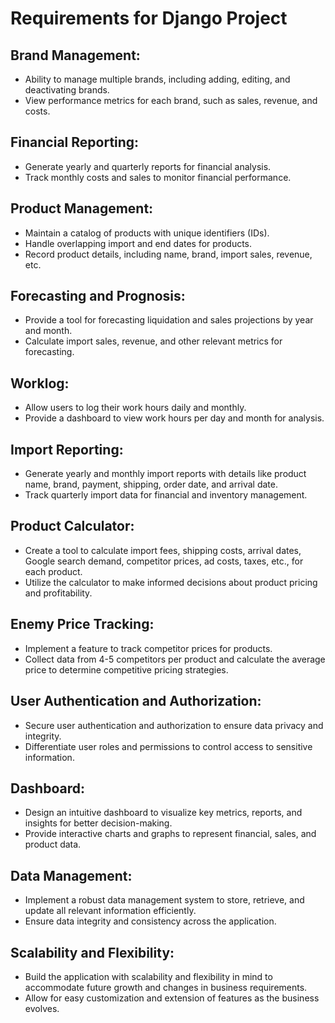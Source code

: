 # Requirements for Django Project

## Brand Management:
- Ability to manage multiple brands, including adding, editing, and deactivating brands.
- View performance metrics for each brand, such as sales, revenue, and costs.

## Financial Reporting:
- Generate yearly and quarterly reports for financial analysis.
- Track monthly costs and sales to monitor financial performance.

## Product Management:
- Maintain a catalog of products with unique identifiers (IDs).
- Handle overlapping import and end dates for products.
- Record product details, including name, brand, import sales, revenue, etc.

## Forecasting and Prognosis:
- Provide a tool for forecasting liquidation and sales projections by year and month.
- Calculate import sales, revenue, and other relevant metrics for forecasting.

## Worklog:
- Allow users to log their work hours daily and monthly.
- Provide a dashboard to view work hours per day and month for analysis.

## Import Reporting:
- Generate yearly and monthly import reports with details like product name, brand, payment, shipping, order date, and arrival date.
- Track quarterly import data for financial and inventory management.

## Product Calculator:
- Create a tool to calculate import fees, shipping costs, arrival dates, Google search demand, competitor prices, ad costs, taxes, etc., for each product.
- Utilize the calculator to make informed decisions about product pricing and profitability.

## Enemy Price Tracking:
- Implement a feature to track competitor prices for products.
- Collect data from 4-5 competitors per product and calculate the average price to determine competitive pricing strategies.

## User Authentication and Authorization:
- Secure user authentication and authorization to ensure data privacy and integrity.
- Differentiate user roles and permissions to control access to sensitive information.

## Dashboard:
- Design an intuitive dashboard to visualize key metrics, reports, and insights for better decision-making.
- Provide interactive charts and graphs to represent financial, sales, and product data.

## Data Management:
- Implement a robust data management system to store, retrieve, and update all relevant information efficiently.
- Ensure data integrity and consistency across the application.

## Scalability and Flexibility:
- Build the application with scalability and flexibility in mind to accommodate future growth and changes in business requirements.
- Allow for easy customization and extension of features as the business evolves.
